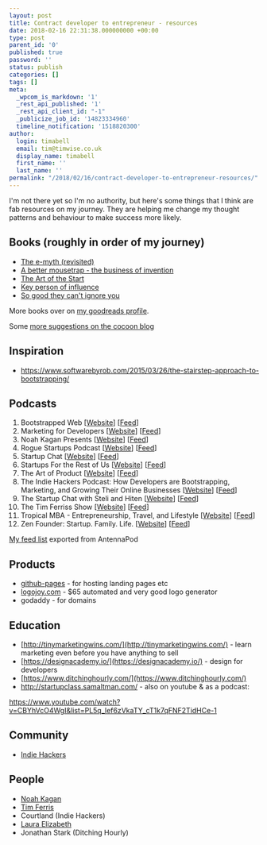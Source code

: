 ```yaml
---
layout: post
title: Contract developer to entrepreneur - resources
date: 2018-02-16 22:31:38.000000000 +00:00
type: post
parent_id: '0'
published: true
password: ''
status: publish
categories: []
tags: []
meta:
  _wpcom_is_markdown: '1'
  _rest_api_published: '1'
  _rest_api_client_id: "-1"
  _publicize_job_id: '14823334960'
  timeline_notification: '1518820300'
author:
  login: timabell
  email: tim@timwise.co.uk
  display_name: timabell
  first_name: ''
  last_name: ''
permalink: "/2018/02/16/contract-developer-to-entrepreneur-resources/"
---
```

I'm not there yet so I'm no authority, but here's some things that I think are fab resources on my journey. They are helping me change my thought patterns and behaviour to make success more likely.

## Books (roughly in order of my journey)

*   [The e-myth (revisited)](https://www.goodreads.com/book/show/81948.The_E_Myth_Revisited?ac=1&from_search=true)
*   [A better mousetrap - the business of invention](https://www.amazon.co.uk/Better-Mousetrap-business-invention/dp/0951385607)
*   [The Art of the Start](https://www.goodreads.com/book/show/22835624-the-art-of-the-start-2-0)
*   [Key person of influence](https://www.goodreads.com/book/show/23353984-key-person-of-influence-revised-edition?from_search=true)
*   [So good they can't ignore you](https://www.goodreads.com/book/show/15789193-so-good-they-can-t-ignore-you)

More books over on [my goodreads profile](https://www.goodreads.com/user/show/50628592-tim-abell).

Some [more suggestions on the cocoon blog](https://cocoon.life/blog/6-must-read-business-books/)

## Inspiration

*   https://www.softwarebyrob.com/2015/03/26/the-stairstep-approach-to-bootstrapping/

## Podcasts

1.  Bootstrapped Web [[Website](http://bootstrappedweb.com)] [[Feed](http://bootstrappedweb.com/feed/podcast/)]
2.  Marketing for Developers [[Website](http://devmarketing.xyz)] [[Feed](https://el2.convertkit-mail.com/c/68udv830zfouw6v3n/opfkhq/aHR0cDovL3NpbXBsZWNhc3QuY29tL3BvZGNhc3RzLzE0NDYvcnNz)]
3.  Noah Kagan Presents [[Website](http://okdork.com/podcast)] [[Feed](http://noahkagan.libsyn.com/rss)]
4.  Rogue Startups Podcast [[Website](https://roguestartups.com/)] [[Feed](https://roguestartups.com/feed/podcast)]
5.  Startup Chat [[Website](http://wpcurve.com/category/podcast)] [[Feed](http://feeds.feedburner.com/StartupChat)]
6.  Startups For the Rest of Us [[Website](http://www.startupsfortherestofus.com)] [[Feed](http://www.startupsfortherestofus.com/feed)]
7.  The Art of Product [[Website](http://artofproductpodcast.com/)] [[Feed](http://artofproductpodcast.com/rss)]
8.  The Indie Hackers Podcast: How Developers are Bootstrapping, Marketing, and Growing Their Online Businesses [[Website](https://indiehackers.com)] [[Feed](http://feeds.backtracks.fm/feeds/indiehackers/indiehackers/feed.xml)]
9.  The Startup Chat with Steli and Hiten [[Website](https://thestartupchat.com)] [[Feed](https://thestartupchat.com/feed/podcast/)]
10.  The Tim Ferriss Show [[Website](https://art19.com/shows/tim-ferriss-show)] [[Feed](https://rss.art19.com/tim-ferriss-show)]
11.  Tropical MBA - Entrepreneurship, Travel, and Lifestyle [[Website](http://www.tropicalmba.com)] [[Feed](http://www.tropicalmba.com/feed/podcast/)]
12.  Zen Founder: Startup. Family. Life. [[Website](https://zenfounder.com)] [[Feed](https://zenfounder.com/feed/podcast/)]

[My feed list](https://www.dropbox.com/sh/hamw2d24w4vk062/AACyN1-AfzYpGIoNMl4d9xjOa?dl=0) exported from AntennaPod

## Products

*   [github-pages](https://pages.github.com/) - for hosting landing pages etc
*   [logojoy.com](http://logojoy.com) - $65 automated and very good logo generator
*   godaddy - for domains

## Education

*   [http://tinymarketingwins.com/](http://tinymarketingwins.com/) - learn marketing even before you have anything to sell
*   [https://designacademy.io/](https://designacademy.io/) - design for developers
*   [https://www.ditchinghourly.com/](https://www.ditchinghourly.com/)
*   http://startupclass.samaltman.com/ - also on youtube & as a podcast:

https://www.youtube.com/watch?v=CBYhVcO4WgI&list=PL5q_lef6zVkaTY_cT1k7qFNF2TidHCe-1

## Community

*   [Indie Hackers](https://www.indiehackers.com/)

## People

*   [Noah Kagan](https://okdork.com/)
*   [Tim Ferris](http://www.timferriss.com/)
*   Courtland (Indie Hackers)
*   [Laura Elizabeth](https://twitter.com/laurium)
*   Jonathan Stark (Ditching Hourly)
